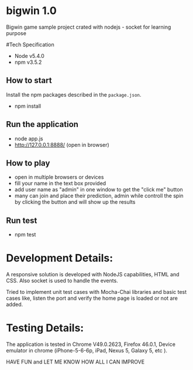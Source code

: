 # bigwin 1.0
Bigwin game sample project crated with nodejs - socket for learning purpose

#Tech Specification
- Node v5.4.0
- npm  v3.5.2

## How to start
Install the npm packages described in the `package.json`.
- npm install

## Run the application
- node app.js
- http://127.0.0.1:8888/ (open in browser)

## How to play
- open in multiple browsers or devices
- fill your name in the text box provided
- add user name as "admin" in one window to get the "click me" button
- many can join and place their prediction, admin while controll the spin by clicking the button and will show up the results

## Run test
- npm test


# Development Details:

A responsive solution is developed with NodeJS capabilities, HTML and CSS. Also socket is used to handle the events.

Tried to implement unit test cases with Mocha-Chai libraries and basic test cases like, listen the port and verify the home page is loaded or not are added.

# Testing Details:

The application is tested in Chrome V49.0.2623, Firefox 46.0.1, Device emulator in chrome (iPhone-5-6-6p, iPad, Nexus 5, Galaxy 5, etc ).

 HAVE FUN and LET ME KNOW HOW ALL I CAN IMPROVE
